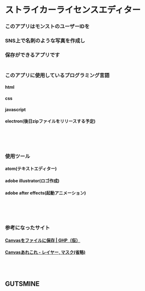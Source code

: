 # ストライカーライセンスエディター
### このアプリはモンストのユーザーIDを
### SNS上で名刺のような写真を作成し
### 保存ができるアプリです<br><br>
### このアプリに使用しているプログラミング言語
#### html
#### css
#### javascript
#### electron(後日zipファイルをリリースする予定)
<br>
<br>
<br>

### 使用ツール

#### atom(テキストエディター)

#### adobe illustrator(ロゴ作成)

#### adobe after effects(起動アニメーション)

<br>

<br>

<br>

### 参考になったサイト

#### [Canvasをファイルに保存 | GHP（仮）](http://mclab.uunyan.com/lab/html/canvas004.htm)

#### [Canvasあれこれ - レイヤー, マスク(省略)](https://qiita.com/TR246/items/4b84deadb26f1c450722)
<br>
<br>

## GUTSMINE
